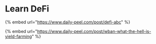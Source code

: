 # Learn DeFi

{% embed url="https://www.daily-peel.com/post/defi-abc" %}

{% embed url="https://www.daily-peel.com/post/wban-what-the-hell-is-yield-farming" %}



